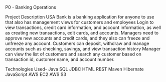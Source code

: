 P0 - Banking Operations


Project Description
USA Bank is a banking application for anyone to use that also has management views for customers and employees Login to view transactions, credit card information, and account information, as well as creating new transactions, edit cards, and accounts. Managers need to approve new accounts and credit cards, and they also can freeze and unfreeze any account. Customers can deposit, withdraw and manage accounts such as checking, savings, and view transaction history Manager can view the list of customers and search any customer based on transaction id, customer name, and account number.

Technologies Used-
Java
SQL
JDBC
HTML
REST
Maven 
Hibernate 
JavaScript
AWS EC2
AWS S3
